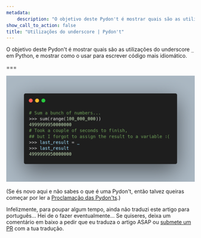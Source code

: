 ```yaml
---
metadata:
    description: "O objetivo deste Pydon't é mostrar quais são as utilizações do underscore `_` em Python, e mostrar como o usar para escrever código mais idiomático.biblioteca `functools`."
show_call_to_action: false
title: "Utilizações do underscore | Pydon't"
---
```


O objetivo deste Pydon't é mostrar quais são as utilizações
do underscore `_` em Python, e mostrar como o usar para escrever
código mais idiomático.

===

![Código Python com underscores.](thumbnail.png)

(Se és novo aqui e não sabes o que é uma Pydon't, então talvez queiras começar por
ler a [Proclamação das Pydon'ts][manifesto].)

Infelizmente, para poupar algum tempo, ainda não traduzi este artigo para português...
Hei de o fazer eventualmente...
Se quiseres, deixa um comentário em baixo a pedir que eu traduza o artigo ASAP ou [submete um PR][pr] com a tua tradução.


[pr]: https://github.com/mathspp/mathspp/blob/master/pages/02.blog/04.pydonts/the-power-of-reduce/item.pt.md
[subscribe]: https://mathspp.com/subscribe
[manifesto]: /blog/pydonts/pydont-manifesto
